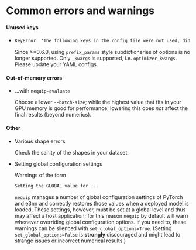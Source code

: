Common errors and warnings
==========================

#### Unused keys

  - ```txt
    KeyError: 'The following keys in the config file were not used, did you make a typo?: optimizer_params.
    ```
    Since >=0.6.0, using `prefix_params` style subdictionaries of options is no longer supported.  Only `_kwargs` is supported, i.e. `optimizer_kwargs`. Please update your YAML configs.

#### Out-of-memory errors

  - ...with `nequip-evaluate`

    Choose a lower ``--batch-size``; while the highest value that fits in your GPU memory is good for performance,
    lowering this does *not* affect the final results (beyond numerics).

#### Other

  - Various shape errors

    Check the sanity of the shapes in your dataset.

  - Setting global configuration settings
    
    Warnings of the form
    ```txt
    Setting the GLOBAL value for ...
    ```
    `nequip` manages a number of global configuration settings of PyTorch and e3nn and correctly restores those values when a deployed model is loaded. These settings, however, must be set at a global level and thus may affect a host application;  for this reason `nequip` by default will warn whenever overriding global configuration options.  If you need to, these warnings can be silenced with `set_global_options=True`.  (Setting `set_global_options=False` is **strongly** discouraged and might lead to strange issues or incorrect numerical results.)